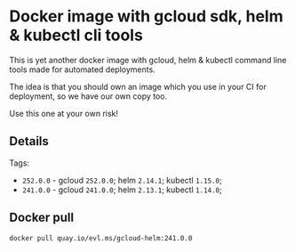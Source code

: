 # Docker image with gcloud sdk, helm & kubectl cli tools

This is yet another docker image with gcloud, helm & kubectl command line tools made for automated deployments.

The idea is that you should own an image which you use in your CI for deployment, so we have our own copy too.

Use this one at your own risk!

## Details

Tags:

* `252.0.0` - gcloud `252.0.0`; helm `2.14.1`; kubectl `1.15.0`;
* `241.0.0` - gcloud `241.0.0`; helm `2.13.1`; kubectl `1.14.0`;


## Docker pull

```shell
docker pull quay.io/evl.ms/gcloud-helm:241.0.0
```
